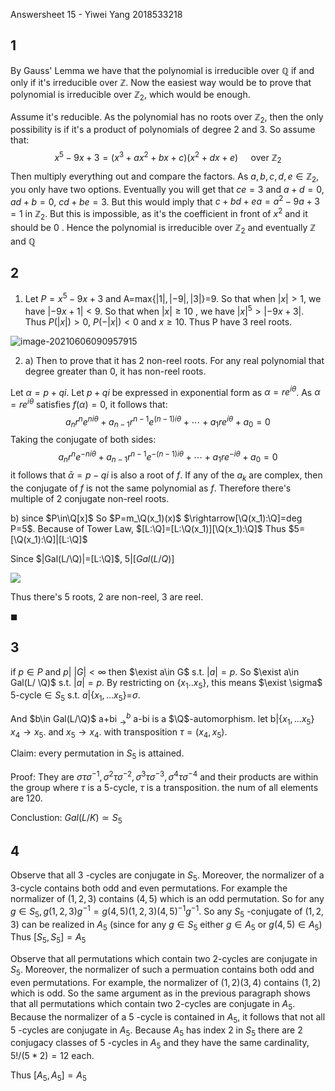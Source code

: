 Answersheet 15  - Yiwei Yang 2018533218

## 1

By Gauss' Lemma we have that the polynomial is irreducible over $\mathbb{Q}$ if and only if it's irreducible over $\mathbb{Z}$. Now the easiest way would be to prove that polynomial is irreducible over $\mathbb{Z}_{2}$, which would be enough.

Assume it's reducible. As the polynomial has no roots over $\mathbb{Z}_{2}$, then the only possibility is if it's a product of polynomials of degree 2 and $3 .$ So assume that:
$$
x^{5}-9x+3=\left(x^{3}+a x^{2}+b x+c\right)\left(x^{2}+d x+e\right) \quad \text { over } \mathbb{Z}_{2}
$$
Then multiply everything out and compare the factors. As $a, b, c, d, e \in \mathbb{Z}_{2}$, you only have two options. Eventually you will get that $ce=3$ and $a+d=0$, $ad+b=0$, $cd+be=3$. But this would imply that $c+b d+e a=a^{2}-9a+3=1$ in $\mathbb{Z}_{2}$. But this is impossible, as it's the coefficient in front of $x^{2}$ and it should be 0 .
Hence the polynomial is irreducible over $\mathbb{Z}_{2}$ and eventually $\mathbb{Z}$ and $\mathbb{Q}$

## 2

1. Let $P=x^5-9x+3$ and A=max{$|1|,|-9|,|3|$}=9. So that when $|x|>1$, we have $|-9x+1|<9$. So that when $|x|\geq 10$ , we have $|x|^5>|-9x+3|$. Thus $P(|x|)>0$, $P(-|x|)<0$ and $x\geq10$. Thus P have 3 reel roots.

![image-20210606090957915](C:\Users\yangy\AppData\Roaming\Typora\typora-user-images\image-20210606090957915.png)

2. a) Then to prove that it has 2 non-reel roots. For any real polynomial that degree greater than 0, it has non-reel roots.

Let $\alpha=p+q i$.
Let $p+q i$ be expressed in exponential form as $\alpha=r e^{i \theta}$.
As $\alpha=r e^{i \theta}$ satisfies $f(\alpha)=0$, it follows that:
$$
a_{n} r^{n} e^{n i \theta}+a_{n-1} r^{n-1} e^{(n-1) i \theta}+\cdots+a_{1} r e^{i \theta}+a_{0}=0
$$
Taking the conjugate of both sides:
$$
a_{n} r^{n} e^{-n i \theta}+a_{n-1} r^{n-1} e^{-(n-1) i \theta}+\cdots+a_{1} r e^{-i \theta}+a_{0}=0
$$
it follows that $\bar{\alpha}=p-q i$ is also a root of $f$.
If any of the $a_{k}$ are complex, then the conjugate of $f$ is not the same polynomial as $f$.
Therefore there's multiple of 2 conjugate non-reel roots.

b) since $P\in\Q[x]$ So $P=m_\Q(x_1)(x)$ $\rightarrow[\Q(x_1):\Q]=deg P=5$. Because of Tower Law, $[L:\Q]=[L:\Q(x_1)][\Q(x_1):\Q]$ Thus $5=[\Q(x_1):\Q]|[L:\Q]$

Since $|Gal(L/\Q)|=[L:\Q]$, $5|[Gal(L/Q)]$ 

![](C:\Users\yangy\AppData\Roaming\Typora\typora-user-images\image-20210606090908999.png)

Thus there's 5 roots, 2 are non-reel, 3 are reel.

$\blacksquare$

## 3

if $p\in P$ and $p|\ |G|<\infty$ then $\exist a\in G$ s.t. $|a|=p$. So $\exist a\in Gal(L/ \Q)$ s.t. $|a|=p$. By restricting on {$x_1..x_5$}, this means $\exist \sigma$ 5-cycle$\in S_5$ s.t. $a|${$x_1,...x_5$}=$\sigma$. 

And $b\in Gal(L/\Q)$ a+bi $^b_\rightarrow$ a-bi  is a $\Q$-automorphism. let b|{$x_1,...x_5$} $x_4\rightarrow x_5$. and $x_5\rightarrow x_4$. with transposition $\tau=(x_4,x_5)$.

Claim: every permutation in $S_5$ is attained.

Proof: They are $\sigma \tau\sigma^{-1},\sigma^2 \tau\sigma^{-2},\sigma ^3\tau\sigma^{-3},\sigma ^4\tau\sigma^{-4}$ and their products are within the group where $\tau$ is a 5-cycle, $\tau$ is a transposition. the num of all elements are 120.

Conclustion: $Gal(L/K) \simeq S_5$

## 4

Observe that all 3 -cycles are conjugate in $S_{5}$. Moreover, the normalizer of a 3-cycle contains both odd and even permutations. For example the normalizer of $(1,2,3)$ contains $(4,5)$ which is an odd permutation. So for any $g \in S_{5}, g(1,2,3) g^{-1}=g(4,5)(1,2,3)(4,5)^{-1} g^{-1}$. So any $S_{5}$ -conjugate of $(1,2,3)$ can be realized in $A_{5}$ (since for any $g \in S_{5}$ either $g \in A_{5}$ or $\left.g(4,5) \in A_{5}\right)$ Thus $[S_5,S_5]=A_5$

Observe that all permutations which contain two 2-cycles are conjugate in $S_{5}$. Moreover, the normalizer of such a permuation contains both odd and even permutations. For example, the normalizer of $(1,2)(3,4)$ contains $(1,2)$ which is odd. So the same argument as in the previous paragraph shows that all permutations which contain two 2-cycles are conjugate in $A_{5} .$
Because the normalizer of a 5 -cycle is contained in $A_{5}$, it follows that not all 5 -cycles are conjugate in $A_{5}$. Because $A_{5}$ has index 2 in $S_{5}$ there are 2 conjugacy classes of 5 -cycles in $A_{5}$ and they have the same cardinality, $5 ! /(5 * 2)=12$ each.

Thus $[A_5,A_5]=A_5$

